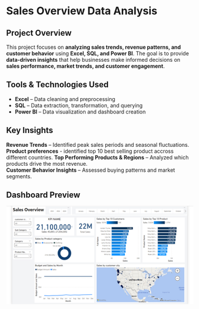 #  Sales Overview Data Analysis  

##  Project Overview  
This project focuses on **analyzing sales trends, revenue patterns, and customer behavior** using **Excel, SQL, and Power BI**. The goal is to provide **data-driven insights** that help businesses make informed decisions on **sales performance, market trends, and customer engagement**.  

## Tools & Technologies Used  
- **Excel** – Data cleaning and preprocessing  
- **SQL** – Data extraction, transformation, and querying  
- **Power BI** – Data visualization and dashboard creation  
## Key Insights  
**Revenue Trends** – Identified peak sales periods and seasonal fluctuations.  
**Product preferences** - identified top 10 best selling product accross different countries. 
**Top Performing Products & Regions** – Analyzed which products drive the most revenue.  
**Customer Behavior Insights** – Assessed buying patterns and market segments.  

## Dashboard Preview  
![Sales Overview Dashboard](powerbi_dashboard/Sales%20overview.png)

